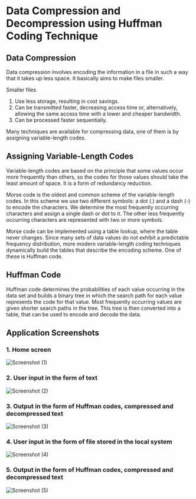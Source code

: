 # Data Compression and Decompression using Huffman Coding Technique

## Data Compression

Data compression involves encoding the information in a file in such a way that it takes up less space. It basically aims to make files smaller.

Smaller files 
1. Use less storage, resulting in cost savings.
2. Can be transmitted faster, decreasing access time or, alternatively, allowing the same access time with a lower and cheaper bandwidth.
3. Can be processed faster sequentially.

Many techniques are available for compressing data, one of them is by assigning variable-length codes.

## Assigning Variable-Length Codes

Variable-length codes are based on the principle that some values occur more frequently than others, so the codes for those values should take the least amount of space. It is a form of redundancy reduction.

Morse code is the oldest and common scheme of the variable-length codes. In this scheme we use two different symbols: a dot (.) and a dash (-) to encode the characters. We determine the most frequently occurring characters and assign a single dash or dot to it. The other less frequently occurring characters are represented with two or more symbols.

Morse code can be implemented using a table lookup, where the table never changes. Since many sets of data values do not exhibit a predictable frequency distribution, more modern variable-length coding techniques dynamically build the tables that describe the encoding scheme. One of these is Huffman code.

## Huffman Code

Huffman code determines the probabilities of each value occurring in the data set and builds a binary tree in which the search path for each value represents the code for that value. Most frequently occurring values are given shorter search paths in the tree. This tree is then converted into a table, that can be used to encode and decode the data.

## Application Screenshots
### 1. Home screen

![Screenshot (1)](https://user-images.githubusercontent.com/74103829/181489631-39fe64d8-98ba-4d35-85aa-92e93168735d.png)

### 2. User input in the form of text

![Screenshot (2)](https://user-images.githubusercontent.com/74103829/181493206-45fda3f6-6d05-4866-a946-6ae51130668a.png)

### 3. Output in the form of Huffman codes, compressed and decompressed text

![Screenshot (3)](https://user-images.githubusercontent.com/74103829/181493581-628759cc-7252-4b49-890c-d2f59b85f697.png)

### 4. User input in the form of file stored in the local system

![Screenshot (4)](https://user-images.githubusercontent.com/74103829/181494439-f2546c13-3bef-48ce-bdbb-c767d6d10a18.png)

### 5. Output in the form of Huffman codes, compressed and decompressed text

![Screenshot (5)](https://user-images.githubusercontent.com/74103829/181494655-1b6103df-eced-4c29-a2dd-35ad8a31566d.png)
